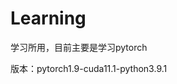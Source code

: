 <!--
 * @Descripttion: 
 * @version: 
 * @Author: xiequan
 * @Date: 2021-07-29 09:37:04
 * @LastEditors: Please set LastEditors
 * @LastEditTime: 2021-10-23 13:22:10
-->
# Learning
学习所用，目前主要是学习pytorch

版本：pytorch1.9-cuda11.1-python3.9.1

